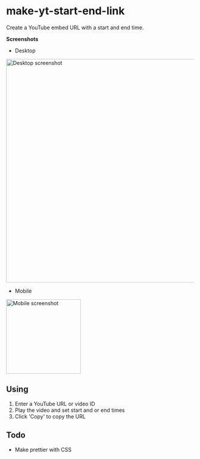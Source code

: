 # make-yt-start-end-link
Create a YouTube embed URL with a start and end time.

**Screenshots**

- Desktop
<img src="../assets/desktop-screenshot.png?raw=true" alt="Desktop screenshot" width="600">

- Mobile
<img src="../assets/mobile-screenshot.jpg?raw=true" alt="Mobile screenshot" width="200">

## Using
1. Enter a YouTube URL or video ID
2. Play the video and set start and or end times
3. Click 'Copy' to copy the URL

## Todo
- Make prettier with CSS
